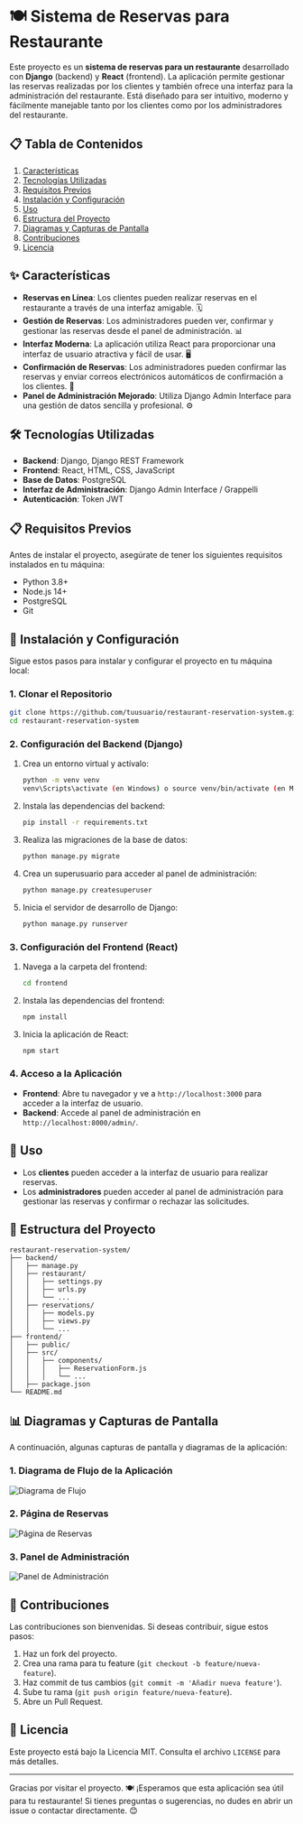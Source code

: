# 🍽️ Sistema de Reservas para Restaurante

Este proyecto es un **sistema de reservas para un restaurante** desarrollado con **Django** (backend) y **React** (frontend). La aplicación permite gestionar las reservas realizadas por los clientes y también ofrece una interfaz para la administración del restaurante. Está diseñado para ser intuitivo, moderno y fácilmente manejable tanto por los clientes como por los administradores del restaurante.

## 📋 Tabla de Contenidos
1. [Características](#características)
2. [Tecnologías Utilizadas](#tecnologías-utilizadas)
3. [Requisitos Previos](#requisitos-previos)
4. [Instalación y Configuración](#instalación-y-configuración)
5. [Uso](#uso)
6. [Estructura del Proyecto](#estructura-del-proyecto)
7. [Diagramas y Capturas de Pantalla](#diagramas-y-capturas-de-pantalla)
8. [Contribuciones](#contribuciones)
9. [Licencia](#licencia)

## ✨ Características
- **Reservas en Línea**: Los clientes pueden realizar reservas en el restaurante a través de una interfaz amigable. 🗓️
- **Gestión de Reservas**: Los administradores pueden ver, confirmar y gestionar las reservas desde el panel de administración. 📊
- **Interfaz Moderna**: La aplicación utiliza React para proporcionar una interfaz de usuario atractiva y fácil de usar. 🖥️
- **Confirmación de Reservas**: Los administradores pueden confirmar las reservas y enviar correos electrónicos automáticos de confirmación a los clientes. 📧
- **Panel de Administración Mejorado**: Utiliza Django Admin Interface para una gestión de datos sencilla y profesional. ⚙️

## 🛠️ Tecnologías Utilizadas
- **Backend**: Django, Django REST Framework
- **Frontend**: React, HTML, CSS, JavaScript
- **Base de Datos**: PostgreSQL
- **Interfaz de Administración**: Django Admin Interface / Grappelli
- **Autenticación**: Token JWT

## 📋 Requisitos Previos
Antes de instalar el proyecto, asegúrate de tener los siguientes requisitos instalados en tu máquina:
- Python 3.8+
- Node.js 14+
- PostgreSQL
- Git

## 🚀 Instalación y Configuración
Sigue estos pasos para instalar y configurar el proyecto en tu máquina local:

### 1. Clonar el Repositorio
```sh
git clone https://github.com/tuusuario/restaurant-reservation-system.git
cd restaurant-reservation-system
```

### 2. Configuración del Backend (Django)
1. Crea un entorno virtual y actívalo:
   ```sh
   python -m venv venv
   venv\Scripts\activate (en Windows) o source venv/bin/activate (en Mac/Linux)
   ```
2. Instala las dependencias del backend:
   ```sh
   pip install -r requirements.txt
   ```
3. Realiza las migraciones de la base de datos:
   ```sh
   python manage.py migrate
   ```
4. Crea un superusuario para acceder al panel de administración:
   ```sh
   python manage.py createsuperuser
   ```
5. Inicia el servidor de desarrollo de Django:
   ```sh
   python manage.py runserver
   ```

### 3. Configuración del Frontend (React)
1. Navega a la carpeta del frontend:
   ```sh
   cd frontend
   ```
2. Instala las dependencias del frontend:
   ```sh
   npm install
   ```
3. Inicia la aplicación de React:
   ```sh
   npm start
   ```

### 4. Acceso a la Aplicación
- **Frontend**: Abre tu navegador y ve a `http://localhost:3000` para acceder a la interfaz de usuario.
- **Backend**: Accede al panel de administración en `http://localhost:8000/admin/`.

## 🎯 Uso
- Los **clientes** pueden acceder a la interfaz de usuario para realizar reservas.
- Los **administradores** pueden acceder al panel de administración para gestionar las reservas y confirmar o rechazar las solicitudes.

## 📁 Estructura del Proyecto
```
restaurant-reservation-system/
├── backend/
│   ├── manage.py
│   ├── restaurant/
│   │   ├── settings.py
│   │   ├── urls.py
│   │   └── ...
│   ├── reservations/
│   │   ├── models.py
│   │   ├── views.py
│   │   └── ...
├── frontend/
│   ├── public/
│   ├── src/
│   │   ├── components/
│   │   │   ├── ReservationForm.js
│   │   │   └── ...
│   ├── package.json
└── README.md
```

## 📊 Diagramas y Capturas de Pantalla
A continuación, algunas capturas de pantalla y diagramas de la aplicación:

### 1. **Diagrama de Flujo de la Aplicación**
![Diagrama de Flujo](assets/flowchart.png)

### 2. **Página de Reservas**
![Página de Reservas](assets/screenshot_reservas.png)

### 3. **Panel de Administración**
![Panel de Administración](assets/screenshot_admin.png)

## 🤝 Contribuciones
Las contribuciones son bienvenidas. Si deseas contribuir, sigue estos pasos:
1. Haz un fork del proyecto.
2. Crea una rama para tu feature (`git checkout -b feature/nueva-feature`).
3. Haz commit de tus cambios (`git commit -m 'Añadir nueva feature'`).
4. Sube tu rama (`git push origin feature/nueva-feature`).
5. Abre un Pull Request.

## 📜 Licencia
Este proyecto está bajo la Licencia MIT. Consulta el archivo `LICENSE` para más detalles.

---

Gracias por visitar el proyecto. 🍽️ ¡Esperamos que esta aplicación sea útil para tu restaurante! Si tienes preguntas o sugerencias, no dudes en abrir un issue o contactar directamente. 😊

